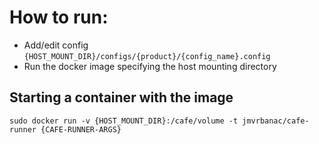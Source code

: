 How to run:
==================

 * Add/edit config ```{HOST_MOUNT_DIR}/configs/{product}/{config_name}.config```
 * Run the docker image specifying the host mounting directory

Starting a container with the image
-------------------------------------
 ```
 sudo docker run -v {HOST_MOUNT_DIR}:/cafe/volume -t jmvrbanac/cafe-runner {CAFE-RUNNER-ARGS}
 ```
